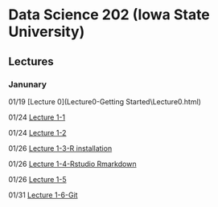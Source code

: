 # Data Science 202 (Iowa State University)

## Lectures

### Janunary

01/19 [Lecture 0](Lecture0-Getting Started\Lecture0.html)

01/24 [Lecture 1-1](Lecture1_collaborative-environment\01b_favorite-topics.html)

01/24 [Lecture 1-2](Lecture1_collaborative-environment\01_test-case.html)

01/26 [Lecture 1-3-R installation](Lecture1_collaborative-environment\R-installation.html)

01/26 [Lecture 1-4-Rstudio Rmarkdown](Lecture1_collaborative-environment\03_rmarkdown.html)

01/26 [Lecture 1-5](Lecture1_collaborative-environment\02_test-case-solution.html)

01/31 [Lecture 1-6-Git](Lecture1_collaborative-environment\04_git.html)

